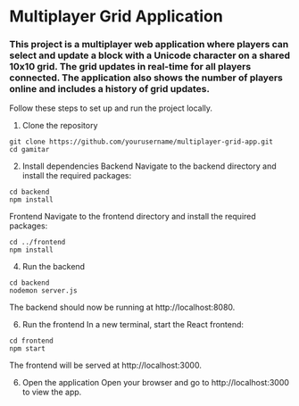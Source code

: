 # Multiplayer Grid Application
### This project is a multiplayer web application where players can select and update a block with a Unicode character on a shared 10x10 grid. The grid updates in real-time for all players connected. The application also shows the number of players online and includes a history of grid updates.

Follow these steps to set up and run the project locally.

1. Clone the repository
```
git clone https://github.com/yourusername/multiplayer-grid-app.git
cd gamitar
```
2. Install dependencies
Backend
Navigate to the backend directory and install the required packages:

```
cd backend
npm install
```

Frontend
Navigate to the frontend directory and install the required packages:

```
cd ../frontend
npm install
```

4. Run the backend
   
```
cd backend
nodemon server.js
```

The backend should now be running at http://localhost:8080.

6. Run the frontend
In a new terminal, start the React frontend:

```
cd frontend
npm start
```

The frontend will be served at http://localhost:3000.

6. Open the application
Open your browser and go to http://localhost:3000 to view the app.
